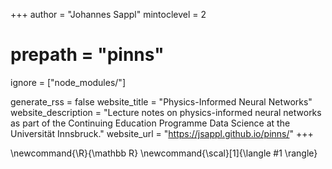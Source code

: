 <!--
Add here global page variables to use throughout your website.
-->
+++
author = "Johannes Sappl"
mintoclevel = 2

# prepath = "pinns"

ignore = ["node_modules/"]

generate_rss = false
website_title = "Physics-Informed Neural Networks"
website_description = "Lecture notes on physics-informed neural networks as part of the Continuing Education Programme Data Science at the Universität Innsbruck."
website_url = "https://jsappl.github.io/pinns/"
+++

<!--
Add here global latex commands to use throughout your pages.
-->
\newcommand{\R}{\mathbb R}
\newcommand{\scal}[1]{\langle #1 \rangle}
